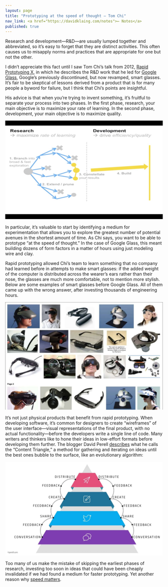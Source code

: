 ```yaml
---
layout: page
title: "Prototyping at the speed of thought — Tom Chi"
nav_link: <a href="https://davidklaing.com/notes">← Notes</a>
published: true
---
```


Research and development—R&D—are usually lumped together and abbreviated, so it’s easy to forget that they are distinct activities. This often causes us to misapply norms and practices that are appropriate for one but not the other.

I didn’t appreciate this fact until I saw Tom Chi’s talk from 2012, [Rapid Prototyping X](https://vimeo.com/55741515), in which he describes the R&D work that he led for [Google Glass](https://www.google.com/glass/start/), Google’s previously discontinued, but now revamped, smart glasses. It’s fair to be skeptical of lessons derived from a product that is for many people a byword for failure, but I think that Chi’s points are insightful.

His advice is that when you’re trying to invent something, it’s fruitful to separate your process into two phases. In the first phase, research, your main objective is to maximize your rate of learning. In the second phase, development, your main objective is to maximize quality.

![Research and Development](/assets/img/prototyping/research_and_development.png)

In particular, it’s valuable to start by identifying a medium for experimentation that allows you to explore the greatest number of potential avenues in the shortest amount of time. As Chi says, you want to be able to prototype “at the speed of thought.” In the case of Google Glass, this meant building dozens of form factors in a matter of hours using just modeling wire and clay.

Rapid prototyping allowed Chi’s team to learn something that no company had learned before in attempts to make smart glasses: if the added weight of the computer is distributed across the wearer’s ears rather than their nose, the glasses are much more comfortable, not to mention more stylish. Below are some examples of smart glasses before Google Glass. All of them came up with the wrong answer, after investing thousands of engineering hours.

![Google Glass](/assets/img/prototyping/google_glass.png)

It’s not just physical products that benefit from rapid prototyping. When developing software, it’s common for designers to create “wireframes” of the user interface—visual representations of the final product, with no actual functionality—before the developers write a single line of code. Many writers and thinkers like to hone their ideas in low-effort formats before developing them further. The blogger David Perell [describes](https://www.perell.com/blog/the-ultimate-guide-to-writing-online) what he calls the “Content Triangle,” a method for gathering and iterating on ideas until the best ones bubble to the surface, like an evolutionary algorithm:

![The Content Triangle](/assets/img/prototyping/content_triangle.png)

Too many of us make the mistake of skipping the earliest phases of research, investing too soon in ideas that could have been cheaply invalidated if we had found a medium for faster prototyping. Yet another reason why [speed matters](https://davidlaing.substack.com/p/linking-out-loud-1).